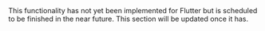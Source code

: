 <amplify-callout>
This functionality has not yet been implemented for Flutter but is scheduled to be finished in the near future.
This section will be updated once it has.
</amplify-callout>
